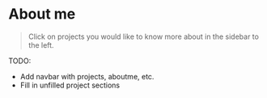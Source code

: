 # About me

> Click on projects you would like to know more about in the sidebar to the left.

TODO: 
- Add navbar with projects, aboutme, etc.
- Fill in unfilled project sections
